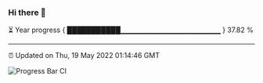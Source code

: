 ### Hi there 👋

⏳ Year progress { ███████████▁▁▁▁▁▁▁▁▁▁▁▁▁▁▁▁▁▁▁ } 37.82 %

---

⏰ Updated on Thu, 19 May 2022 01:14:46 GMT

![Progress Bar CI](https://github.com/liununu/liununu/workflows/Progress%20Bar%20CI/badge.svg)
